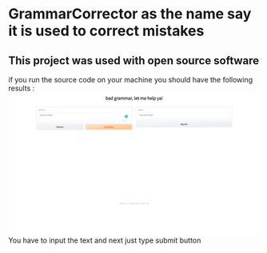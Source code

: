 # GrammarCorrector as the name say it is used to correct mistakes
## This project was used with open source software
if you run the source code on your machine you should have the following results :
![text](GrammarCorrector.png)
You have to input the text and next just type submit button
